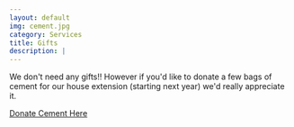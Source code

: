 ```yaml
---
layout: default
img: cement.jpg 
category: Services
title: Gifts 
description: |
---
```


We don't need any gifts!! However if you'd like to donate a few bags of cement for our house extension (starting next year) we'd really appreciate it.

[Donate Cement Here](https://paypal.me/davemateer/)